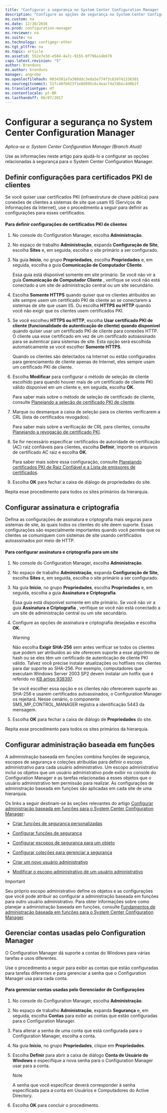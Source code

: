 ```yaml
---
title: "Configurar a segurança no System Center Configuration Manager | Microsoft Docs"
description: "Configure as opções de segurança no System Center Configuration Manager."
ms.custom: na
ms.date: 12/30/2016
ms.prod: configuration-manager
ms.reviewer: na
ms.suite: na
ms.technology: configmgr-other
ms.tgt_pltfrm: na
ms.topic: article
ms.assetid: 552e7e3d-e584-4a7c-9155-0f796a14b678
caps.latest.revision: "5"
author: Brenduns
ms.author: brenduns
manager: angrobe
ms.openlocfilehash: 0034381a7a388ddc3eda5e774f3c63d741336301
ms.sourcegitcommit: 51fc48fb023f1e8d995c6c4eacfda7dbec4d0b2f
ms.translationtype: HT
ms.contentlocale: pt-BR
ms.lasthandoff: 08/07/2017
---
```

# <a name="configure-security-in-system-center-configuration-manager"></a>Configurar a segurança no System Center Configuration Manager

*Aplica-se a: System Center Configuration Manager (Branch Atual)*

Use as informações neste artigo para ajudá-lo a configurar as opções relacionadas à segurança para o System Center Configuration Manager.  

##  <a name="BKMK_ConfigureClientPKI"></a> Definir configurações para certificados PKI de clientes  
Se você quiser usar certificados PKI (infraestrutura de chave pública) para conexões de clientes a sistemas de site que usam IIS (Serviços de Informações da Internet), use o procedimento a seguir para definir as configurações para esses certificados.  

#### <a name="to-configure-client-pki-certificate-settings"></a>Para definir configurações de certificados PKI de clientes  

1.  No console do Configuration Manager, escolha **Administração**.  

2.  No espaço de trabalho **Administração**, expanda **Configuração de Site**, escolha **Sites** e, em seguida, escolha o site primário a ser configurado.  

3.  Na guia **Início**, no grupo **Propriedades**, escolha **Propriedades** e, em seguida, escolha a guia **Comunicação de Computador Cliente**.  

    Essa guia está disponível somente em site primário. Se você não vir a guia **Comunicação de Computador Cliente** , verifique se você não está conectado a um site de administração central ou um site secundário.  

4.  Escolha **Somente HTTPS** quando quiser que os clientes atribuídos ao site sempre usem um certificado PKI de cliente ao se conectarem a sistemas de site que usam IIS. Ou escolha **HTTPS ou HTTP** quando você não exigir que os clientes usem certificados PKI.  

5.  Se você escolheu **HTTPS ou HTTP**, escolha **Usar certificado PKI de cliente (funcionalidade de autenticação de cliente) quando disponível** quando quiser usar um certificado PKI de cliente para conexões HTTP. O cliente usa esse certificado em vez de um certificado autoassinado para se autenticar para sistemas de site. Esta opção será escolhida automaticamente se você escolher **Somente HTTPS**.  

    Quando os clientes são detectados na Internet ou estão configurados para gerenciamento de cliente apenas de Internet, eles sempre usam um certificado PKI de cliente.  

6.  Escolha **Modificar** para configurar o método de seleção de cliente escolhido para quando houver mais de um certificado de cliente PKI válido disponível em um cliente e, em seguida, escolha **OK**.  

    Para saber mais sobre o método de seleção de certificado de cliente, consulte [Planejando a seleção de certificado PKI de cliente](../../../core/plan-design/security/plan-for-security.md#BKMK_PlanningForClientCertificateSelection).  

7.  Marque ou desmarque a caixa de seleção para os clientes verificarem a CRL (lista de certificados revogados).  

    Para saber mais sobre a verificação de CRL para clientes, consulte [Planejando a revogação de certificado PKI](../../../core/plan-design/security/plan-for-security.md#BKMK_PlanningForCRLs).  

8.  Se for necessário especificar certificados de autoridade de certificação (AC) raiz confiáveis para clientes, escolha **Definir**, importe os arquivos de certificado AC raiz e escolha **OK**.  

    Para saber mais sobre essa configuração, consulte [Planejando certificados PKI de Raiz Confiável e a Lista de emissores de certificados](../../../core/plan-design/security/plan-for-security.md#BKMK_PlanningForRootCAs).  

9. Escolha **OK** para fechar a caixa de diálogo de propriedades do site.  

Repita esse procedimento para todos os sites primários da hierarquia.  

##  <a name="BKMK_ConfigureSigningEncryption"></a> Configurar assinatura e criptografia  
Defina as configurações de assinatura e criptografia mais seguras para sistemas de site, às quais todos os clientes do site deem suporte. Essas configurações são especialmente importantes quando você permite que os clientes se comuniquem com sistemas de site usando certificados autoassinados por meio de HTTP.  

#### <a name="to-configure-signing-and-encryption-for-a-site"></a>Para configurar assinatura e criptografia para um site  

1.  No console do Configuration Manager, escolha **Administração**.  

2.  No espaço de trabalho **Administração**, expanda **Configuração de Site**, escolha **Sites** e, em seguida, escolha o site primário a ser configurado.  

3.  Na guia **Início**, no grupo **Propriedades**, escolha **Propriedades** e, em seguida, escolha a guia **Assinatura e Criptografia**.  

    Essa guia está disponível somente em site primário. Se você não vir a guia **Assinatura e Criptografia** , verifique se você não está conectado a um site de administração central ou um site secundário.  

4.  Configure as opções de assinatura e criptografia desejadas e escolha **OK**.  

    > [!WARNING]  
    >  Não escolha **Exigir SHA-256** sem antes verificar se todos os clientes que podem ser atribuídos ao site oferecem suporte a esse algoritmo de hash ou se eles têm um certificado de autenticação de cliente PKI válido. Talvez você precise instalar atualizações ou hotfixes nos clientes para dar suporte ao SHA-256. Por exemplo, computadores que executam Windows Server 2003 SP2 devem instalar um hotfix que é referido no [KB artigo 938397](http://go.microsoft.com/fwlink/p/?LinkId=226666).  
    >   
    >  Se você escolher essa opção e os clientes não oferecerem suporte ao SHA-256 e usarem certificados autoassinados, o Configuration Manager os rejeitará. Nesse cenário, o componente SMS_MP_CONTROL_MANAGER registra a identificação 5443 da mensagem.  

5.  Escolha **OK** para fechar a caixa de diálogo de **Propriedades** do site.  

Repita esse procedimento para todos os sites primários da hierarquia.  

##  <a name="BKMK_ConfigureRBA"></a> Configurar administração baseada em funções  
A administração baseada em funções combina funções de segurança, escopos de segurança e coleções atribuídas para definir o escopo administrativo para cada usuário administrativo. Um escopo administrativo inclui os objetos que um usuário administrativo pode exibir no console do Configuration Manager e as tarefas relacionadas a esses objetos que o usuário administrativo tem permissão para realizar. As configurações de administração baseada em funções são aplicadas em cada site de uma hierarquia.  

Os links a seguir destinam-se às seções relevantes do artigo [Configurar administração baseada em funções para o System Center Configuration Manager](../../../core/servers/deploy/configure/configure-role-based-administration.md):  

-   [Criar funções de segurança personalizadas](../../../core/servers/deploy/configure/configure-role-based-administration.md#BKMK_CreateSecRole)  

-   [Configurar funções de segurança](../../../core/servers/deploy/configure/configure-role-based-administration.md#BKMK_ConfigSecRole)  

-   [Configurar escopos de segurança para um objeto](../../../core/servers/deploy/configure/configure-role-based-administration.md#BKMK_ConfigSecScope)  

-   [Configurar coleções para gerenciar a segurança](../../../core/servers/deploy/configure/configure-role-based-administration.md#BKMK_ConfigColl)  

-   [Criar um novo usuário administrativo](../../../core/servers/deploy/configure/configure-role-based-administration.md#BKMK_Create_AdminUser)  

-   [Modificar o escopo administrativo de um usuário administrativo](../../../core/servers/deploy/configure/configure-role-based-administration.md#BKMK_ModAdminUser)  

> [!IMPORTANT]  
>  Seu próprio escopo administrativo define os objetos e as configurações que você pode atribuir ao configurar a administração baseada em funções para outro usuário administrativo. Para obter informações sobre como planejar a administração baseada em funções, consulte [Fundamentos de administração baseada em funções para o System Center Configuration Manager](../../../core/understand/fundamentals-of-role-based-administration.md).  

##  <a name="BKMK_ManageAccounts"></a> Gerenciar contas usadas pelo Configuration Manager  
O Configuration Manager dá suporte a contas do Windows para várias tarefas e usos diferentes.  

Use o procedimento a seguir para exibir as contas que estão configuradas para tarefas diferentes e para gerenciar a senha que o Configuration Manager usa para cada conta.  

#### <a name="to-manage-accounts-that-are-used-by-configuration-manager"></a>Para gerenciar contas usadas pelo Gerenciador de Configurações  

1.  No console do Configuration Manager, escolha **Administração**.  

2.  No espaço de trabalho **Administração**, expanda **Segurança** e, em seguida, escolha **Contas** para exibir as contas que estão configuradas para o Configuration Manager.  

3.  Para alterar a senha de uma conta que está configurada para o Configuration Manager, escolha a conta.  

4.  Na guia **Início**, no grupo **Propriedades**, clique em **Propriedades**.  

5.  Escolha **Definir** para abrir a caixa de diálogo **Conta de Usuário do Windows** e especifique a nova senha para o Configuration Manager usar para a conta.  

    > [!NOTE]  
    >  A senha que você especificar deverá corresponder à senha especificada para a conta em Usuários e Computadores do Active Directory.  

6.  Escolha **OK** para concluir o procedimento.  
